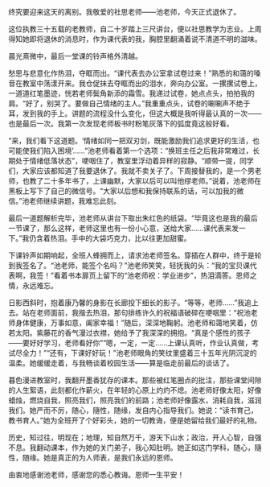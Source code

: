 终究要迎来这天的离别。我敬爱的社思老师——池老师，今天正式退休了。

这位执教三十五载的老教师，自二十岁踏上三尺讲台，便以社思教学为志业。上周得知她即将退休的消息时，作为课代表的我，胸腔里翻涌着说不清道不明的滋味。

晨光熹微中，最后一堂课的铃声格外清越。

愁思与悲意化作热泪，夺眶而出。“课代表去办公室拿试卷过来！”熟悉的和蔼的嗓音在教室中荡漾开来。我仓促抹去夺眶而出的泪水，奔向办公室。一摞摞试卷上，一道道红笔墨迹，恍若老师鬓角新添的霜雪。我递过试卷，她点点头，拍拍我的肩。“好了，别哭了。要做自己情绪的主人。”我重重点头，试卷的唰唰声不绝于耳，发到我的手上。讲题的流程没什么变化，但这大概是我听得最认真的一次——也是最后一次。我第一次发现老师板书时粉笔灰落下的弧度竟这般好看。

“来，我们看下这道题。‘情绪如同一把双刃剑，既能激励我们追求更好的生活，也可能使我们陷入困境’……”池老师看着第一个选项：“换班主任之后我非常难过，长期处于情绪低落状态”，哽咽住了，教室里浮动着异样的寂静。“顺带一提，同学们，大家应该都知道了我要退休了。我就不卖关子了。下周接替我的，是一个男老师，也教了二十多年书了，上课幽默，大家以后可以叫他缪老师。”说着，池老师在黑板上写下了自己的微信号。“大家以后想和我保持联系的话，可以加我的微信。”池老师继续讲题，我难忘此刻。

最后一道题解析完毕，池老师从讲台下取出朱红色的纸袋。“毕竟这也是我的最后一节课了，那么这样，老师这里也有一份小心意，送给大家……课代表来发一下。”我仍含着热泪。手中的大袋巧克力，比以往更加甜蜜。

下课铃声如期响起，全班人蜂拥而上，请求池老师签名。穿插在人群中，终于是轮到我签名了。“池老师，能签个名吗？”池老师笑笑，轻抚我的头：“我的宝贝课代表啊，我签！”看着书本扉页上留下的“池老师祝：学业进步”，热泪滴答。恩师之情，永远难忘。

日影西斜时，抱着康乃馨的身影在长廊投下细长的影子。“等等，老师……”我追上去。站在老师面前，我揩去热泪，那句排练许久的祝福语破碎在哽咽里：“祝池老师身体健康，万事如意，阖家幸福！”随后，深深地鞠躬。池老师和蔼地笑着，仿若太阳。紫藤花的香气漫过衣襟，她给予了我深深的拥抱。“真是个感性的孩子——要好好学习，老师看好你”“嗯，一定，一定……上课认真听，作业认真做，考试尽全力！”“还有，下课好好玩！”池老师眼角的笑纹里盛着三十五年光阴沉淀的温柔。她缓缓走着，与我畅谈着校园生活——算是临走前最后的谈话了。

暮色漫进教室时，我翻开墨香犹存的课本。那些被红笔圈点的批注，那些课堂间隙的人生絮语，此刻都化作薪火，在年轻的心原上灼灼不熄。池老师好像太阳，好像蜡烛，燃烧自我，照亮我们，照亮我们的前路；池老师好像露水，消耗自我，滋润我们。她严而不厉，随心，隨性，随缘，发自内心指导我们。她说：“读书育己，教书育人。”她为全班开了个好彩头，她的一切教诲，便是她留给我们最好的礼物。

历史，知过往，明现在；地理，知自然万千，游天下山水；政治，开人心智，自强不息。我翻动课本，作为她的关门弟子，我心知肚明。她正如这门学科，随心，隨性，随缘。她是真正的为人师表，是我们永远的恩师。

由衷地感谢池老师，感谢您的悉心教诲。恩师一生平安！
